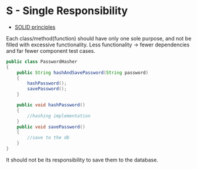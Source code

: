 # S - Single Responsibility

- [SOLID principles](README.md)

Each class/method(function) should have only one sole purpose, and not be filled with excessive functionality. Less functionality -> fewer dependencies and far fewer component test cases.

```java
public class PasswordHasher
{
    public String hashAndSavePassword(String password)
    {
        hashPassword();
        savePassword();
    }

    public void hashPassword()
    {
        //hashing implementation
    }
    public void savePassword()
    {
        //save to the db
    }
}
```

It should not be its responsibility to save them to the database.
